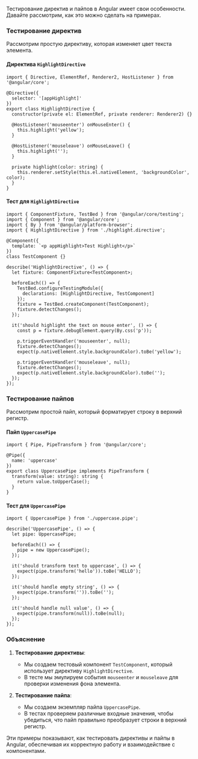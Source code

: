 Тестирование директив и пайпов в Angular имеет свои особенности. Давайте рассмотрим, как это можно сделать на примерах.

### Тестирование директив

Рассмотрим простую директиву, которая изменяет цвет текста элемента.

#### Директива `HighlightDirective`

```TS
import { Directive, ElementRef, Renderer2, HostListener } from '@angular/core';

@Directive({
  selector: '[appHighlight]'
})
export class HighlightDirective {
  constructor(private el: ElementRef, private renderer: Renderer2) {}

  @HostListener('mouseenter') onMouseEnter() {
    this.highlight('yellow');
  }

  @HostListener('mouseleave') onMouseLeave() {
    this.highlight('');
  }

  private highlight(color: string) {
    this.renderer.setStyle(this.el.nativeElement, 'backgroundColor', color);
  }
}
```

#### Тест для `HighlightDirective`

```TS
import { ComponentFixture, TestBed } from '@angular/core/testing';
import { Component } from '@angular/core';
import { By } from '@angular/platform-browser';
import { HighlightDirective } from './highlight.directive';

@Component({
  template: `<p appHighlight>Test Highlight</p>`
})
class TestComponent {}

describe('HighlightDirective', () => {
  let fixture: ComponentFixture<TestComponent>;

  beforeEach(() => {
    TestBed.configureTestingModule({
      declarations: [HighlightDirective, TestComponent]
    });
    fixture = TestBed.createComponent(TestComponent);
    fixture.detectChanges();
  });

  it('should highlight the text on mouse enter', () => {
    const p = fixture.debugElement.query(By.css('p'));
    
    p.triggerEventHandler('mouseenter', null);
    fixture.detectChanges();
    expect(p.nativeElement.style.backgroundColor).toBe('yellow');

    p.triggerEventHandler('mouseleave', null);
    fixture.detectChanges();
    expect(p.nativeElement.style.backgroundColor).toBe('');
  });
});
```

### Тестирование пайпов

Рассмотрим простой пайп, который форматирует строку в верхний регистр.

#### Пайп `UppercasePipe`

```TS
import { Pipe, PipeTransform } from '@angular/core';

@Pipe({
  name: 'uppercase'
})
export class UppercasePipe implements PipeTransform {
  transform(value: string): string {
    return value.toUpperCase();
  }
}
```

#### Тест для `UppercasePipe`

```TS
import { UppercasePipe } from './uppercase.pipe';

describe('UppercasePipe', () => {
  let pipe: UppercasePipe;

  beforeEach(() => {
    pipe = new UppercasePipe();
  });

  it('should transform text to uppercase', () => {
    expect(pipe.transform('hello')).toBe('HELLO');
  });

  it('should handle empty string', () => {
    expect(pipe.transform('')).toBe('');
  });

  it('should handle null value', () => {
    expect(pipe.transform(null)).toBe(null);
  });
});
```

### Объяснение

1. **Тестирование директивы**:
    
    - Мы создаем тестовый компонент `TestComponent`, который использует директиву `HighlightDirective`.
    - В тесте мы эмулируем события `mouseenter` и `mouseleave` для проверки изменения фона элемента.
2. **Тестирование пайпа**:
    
    - Мы создаем экземпляр пайпа `UppercasePipe`.
    - В тестах проверяем различные входные значения, чтобы убедиться, что пайп правильно преобразует строки в верхний регистр.

Эти примеры показывают, как тестировать директивы и пайпы в Angular, обеспечивая их корректную работу и взаимодействие с компонентами.